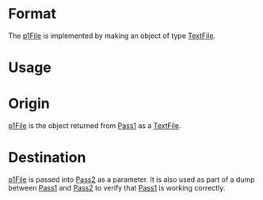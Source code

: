 
# Format #
The [p1File](p1File.md) is implemented by making an object of type [TextFile](TextFile.md).
# Usage #

# Origin #
[p1File](p1File.md) is the object returned from [Pass1](Pass1.md) as a [TextFile](TextFile.md).
# Destination #
[p1File](p1File.md) is passed into [Pass2](Pass2.md) as a parameter. It is also used as part of a dump between [Pass1](Pass1.md) and [Pass2](Pass2.md) to verify that [Pass1](Pass1.md) is working correctly.